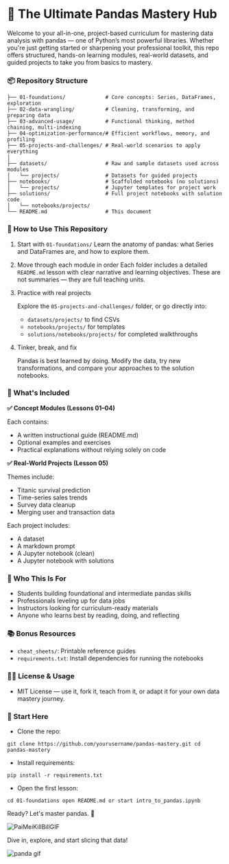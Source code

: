 
# 🐼 The Ultimate Pandas Mastery Hub

Welcome to your all-in-one, project-based curriculum for mastering data analysis with pandas — one of Python’s most powerful libraries. Whether you're just getting started or sharpening your professional toolkit, this repo offers structured, hands-on learning modules, real-world datasets, and guided projects to take you from basics to mastery.

### 📦 Repository Structure
```
├── 01-foundations/             # Core concepts: Series, DataFrames, exploration
├── 02-data-wrangling/          # Cleaning, transforming, and preparing data
├── 03-advanced-usage/          # Functional thinking, method chaining, multi-indexing
├── 04-optimization-performance/# Efficient workflows, memory, and profiling
├── 05-projects-and-challenges/ # Real-world scenarios to apply everything
│
├── datasets/                   # Raw and sample datasets used across modules
│   └── projects/               # Datasets for guided projects
├── notebooks/                  # Scaffolded notebooks (no solutions)
│   └── projects/               # Jupyter templates for project work
├── solutions/                  # Full project notebooks with solution code
│   └── notebooks/projects/     
└── README.md                   # This document
```

### 🧠 How to Use This Repository

1. Start with `01-foundations/`
    Learn the anatomy of pandas: what Series and DataFrames are, and how to explore them.

2. Move through each module in order
   Each folder includes a detailed `README.md` lesson with clear narrative and learning objectives. These are not summaries — they are full teaching units.

3. Practice with real projects
   
   Explore the `05-projects-and-challenges/` folder, or go directly into:
    - `datasets/projects/` to find CSVs
    - `notebooks/projects/` for templates
    - `solutions/notebooks/projects/` for completed walkthroughs

4. Tinker, break, and fix

   Pandas is best learned by doing. Modify the data, try new transformations, and compare your approaches to the solution notebooks.

### 🧪 What's Included

**✅ Concept Modules (Lessons 01–04)**

Each contains:
- A written instructional guide (README.md)
- Optional examples and exercises
- Practical explanations without relying solely on code

**✅ Real-World Projects (Lesson 05)**

Themes include:
- Titanic survival prediction
- Time-series sales trends
- Survey data cleanup
- Merging user and transaction data

Each project includes:
- A dataset
- A markdown prompt
- A Jupyter notebook (clean)
- A Jupyter notebook with solutions

### 🎯 Who This Is For
- Students building foundational and intermediate pandas skills
- Professionals leveling up for data jobs
- Instructors looking for curriculum-ready materials
- Anyone who learns best by reading, doing, and reflecting

### 📚 Bonus Resources
- `cheat_sheets/`: Printable reference guides
- `requirements.txt`: Install dependencies for running the notebooks

### 🧑‍🏫 License & Usage
- MIT License — use it, fork it, teach from it, or adapt it for your own data mastery journey.

### 🚀 Start Here
- Clone the repo:

`git clone https://github.com/yourusername/pandas-mastery.git
cd pandas-mastery`

- Install requirements:

`pip install -r requirements.txt`

- Open the first lesson:

`cd 01-foundations
open README.md or start intro_to_pandas.ipynb`

Ready? Let's master pandas. 🐼

![PaiMeiKillBillGIF](https://github.com/user-attachments/assets/6d4bf417-fcaf-4676-a11c-09c1a6c8d7f1)

Dive in, explore, and start slicing that data!

![panda gif](https://media.giphy.com/media/3oriO0OEd9QIDdllqo/giphy.gif)
